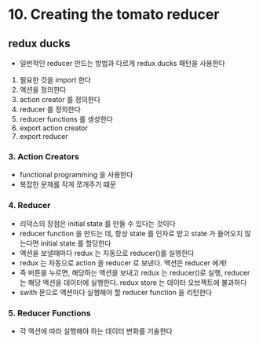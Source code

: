 # 10. Creating the tomato reducer

## redux ducks

- 일반적인 reducer 만드는 방법과 다르게 redux ducks 패턴을 사용한다

1. 필요한 것을 import 한다
2. 액션을 정의한다
3. action creator 를 정의한다
4. reducer 를 정의한다
5. reducer functions 를 생성한다
6. export action creator
7. export reducer

### 3. Action Creators

- functional programming 을 사용한다
- 복잡한 문제를 작게 쪼개주기 떄문

### 4. Reducer

- 리덕스의 장점은 initial state 를 만들 수 있다는 것이다
- reducer function 을 만드는 데, 항상 state 를 인자로 받고 state 가 들어오지 않는다면 initial state 를 할당한다
- 액션을 보낼때마다 redux 는 자동으로 reducer()를 실행한다
- redux 는 자동으로 action 을 reducer 로 보낸다. 액션은 reducer 에게!
- 즉 버튼을 누르면, 해당하는 액션을 보내고 redux 는 reducer()로 실행, reducer 는 해당 액션을 데이터에 실행한다. redux store 는 데이터 오브젝트에 불과하다
- swith 문으로 액션마다 실행해야 할 reducer function 을 리턴한다

### 5. Reducer Functions

- 각 액션에 따라 실행해야 하는 데이터 변화를 기술한다
